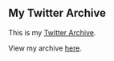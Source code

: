 My Twitter Archive
------------------

This is my [Twitter Archive](http://blog.twitter.com/2012/12/your-twitter-archive.html).

View my archive [here](http://tanner.github.com/Twitter/).